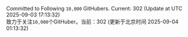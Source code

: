 Committed to Following `10,000` GitHubers. Current: <!-- FOLLOWING_COUNT -->302<!-- FOLLOWING_COUNT --> (Update at UTC <!-- LAST_UPDATED -->2025-09-03 17:13:32<!-- LAST_UPDATED -->)<br>
致力于关注`10,000`个GitHuber。当前：<!-- FOLLOWING_COUNT -->302<!-- FOLLOWING_COUNT --> (更新于北京时间 <!-- LAST_UPDATED_CST -->2025-09-04 01:13:32<!-- LAST_UPDATED_CST -->)
